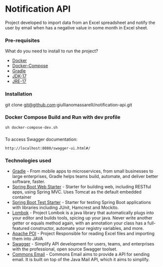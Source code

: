 # Notification API
Project developed to import data from an Excel spreadsheet and notify the user by email when has a negative value in some month in Excel sheet.

### Pre-requisites
What do you need to install to run the project?
* [Docker](https://www.docker.com/)
* [Docker-Compose](https://docs.docker.com/compose/)
* [Gradle](https://gradle.org/)
* [JDK-17](https://www.oracle.com/java/technologies/javase/jdk17-archive-downloads.html)
* [JRE-17](https://www.oracle.com/java/technologies/javase/jdk17-archive-downloads.html)

### Installation
git clone git@github.com:giullianomassarelli/notification-api.git

### Docker Compose Build and Run with dev profile
```
sh docker-compose-dev.sh
```

### 
To access Swagger documentation:
```
http://localhost:8080/swagger-ui.html#/
```
### Technologies used

* [Gradle](https://gradle.org/) - From mobile apps to microservices, from small businesses to large enterprises, Gradle helps teams build, automate, and deliver better software, faster.
* [Spring Boot Web Starter](https://mvnrepository.com/artifact/org.springframework.boot/spring-boot-starter-web) - Starter for building web, including RESTful apps, using Spring MVC. Uses Tomcat as the default embedded container
* [Spring Boot Test Starter](https://mvnrepository.com/artifact/org.springframework.boot/spring-boot-starter-test) - Starter for testing Spring Boot applications with libraries including JUnit, Hamcrest and Mockito.
* [Lombok](https://projectlombok.org/) - Project Lombok is a java library that automatically plugs into your editor and builds tools, spicing up your java. Never write another getter or equals method again, with an annotation your class has a full-featured constructor, automate your registry variables, and more.
* [Apache POI](https://mvnrepository.com/artifact/org.apache.poi/poi-ooxml)  - Project Responsible for reading Excel files and importing them into JAVA
* [Swagger](https://swagger.io/) - Simplify API development for users, teams, and enterprises with the professional, open source Swagger toolset.
* [Commons Email](https://commons.apache.org) - Commons Email aims to provide a API for sending email. It is built on top of the Java Mail API, which it aims to simplify.